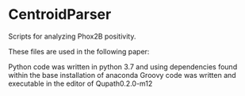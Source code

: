 # CentroidParser
Scripts for analyzing Phox2B positivity.

These files are used in the following paper:


Python code was written in python 3.7 and using dependencies found within the base installation of anaconda
Groovy code was written and executable in the editor of Qupath0.2.0-m12
